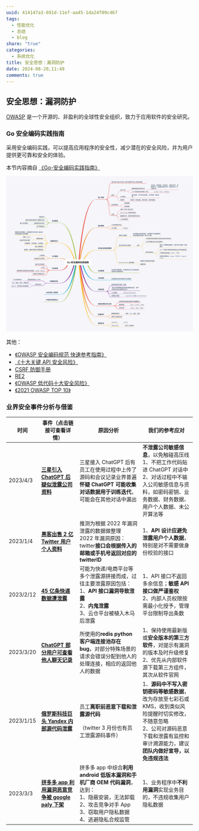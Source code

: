 ```yaml
---
uuid: 414147a3-691d-11ef-aa45-1da24f09c467
tags:
  - 性能优化
  - 总结
  - blog
share: "true"
categories:
  - 系统优化
title: 安全思想：漏洞防护
date: 2024-08-20,11:49
comments: true
---
```


## 安全思想：漏洞防护

[OWASP](http://www.owasp.org.cn/OWASP-CHINA/) 是一个开源的、非盈利的全球性安全组织，致力于应用软件的安全研究。

### Go 安全编码实践指南

采用安全编码实践，可以提高应用程序的安全性，减少潜在的安全风险，并为用户提供更可靠和安全的体验。

本节内容摘自 [《Go-安全编码实践指南》](http://www.owasp.org.cn/OWASP-CHINA/go-webapp-scp-cn.pdf)

![](assets/images/21f9faba441126a2ba22d49be4625b2c_MD5.png)

其他：

- [《OWASP 安全编码规范 快速参考指南》](http://www.owasp.org.cn/OWASP-CHINA/owasp-project/download/OWASP_SCP_Quick_Reference_Guide-Chinese.pdf)
- [《十大关键 API 安全风险》](http://www.owasp.org.cn/OWASP-CHINA/owasp-project/OWASPAPITop102019.pdf)
- [CSRF 防御手册](https://cheatsheetseries.owasp.org/cheatsheets/Cross-Site_Request_Forgery_Prevention_Cheat_Sheet.html)
- [RE2](https://github.com/google/re2)
- [《OWASP 低代码十大安全风险》](1%20Project/腾讯/智影/浅析服务端优化/智影：浅析后端接口优化实战（20240331）/资料/OWASP低代码十大安全风险.pdf)
- [《2021 OWASP TOP 10》](http://www.owasp.org.cn/OWASP-CHINA/owasp-project/OWASP-TOP10-2021%E4%B8%AD%E6%96%87%E7%89%88V1.0%E5%8F%91%E5%B8%83.pdf)

### 业界安全事件分析与借鉴

| **时间**  | **事件（点击链接可查看详情）**                                                                                                                    | **原因分析**                                                                                                                                                                  | **我们的参考应对**                                                                                                                                                                              |
| --------- | ------------------------------------------------------------------------------------------------------------------------------------------------- | ----------------------------------------------------------------------------------------------------------------------------------------------------------------------------- | ----------------------------------------------------------------------------------------------------------------------------------------------------------------------------------------------- |
| 2023/4/3  | [**三星引入 ChatGPT 后疑似泄露公司资料**](https://mp.weixin.qq.com/s/qOVYPd5J-SinDJOK28hIVg "https://mp.weixin.qq.com/s/qOVYPd5J-SinDJOK28hIVg")  | 三星接入 ChatGPT 后有员工在使用过程中上传了源码和会议记录业界普遍**怀疑 ChatGPT 可能收集对话数据用于训练迭代**，可能会在其他对话中漏出                                        | **不泄露公司敏感信息**，以免触碰高压线 <br>1、不把工作代码贴进 ChatGPT 对话中 <br>2、对话过程中不输入公司敏感信息与资料，如密码密钥、业务数据、财务数据、用户个人数据、未公开算法等             |
| 2023/1/4  | [**黑客出售 2 亿 Twitter 用户个人资料**](https://www.secrss.com/articles/50767 "https://www.secrss.com/articles/50767")                           | 推测为根据 2022 年漏洞泄露的数据做整理 <br>2022 年漏洞原因：twitter**接口会根据传入的邮箱或手机号返回对应的 twitterID**                                                       | 1、**API 设计应避免泄露用户个人数据**，特别是对不需要做身份校验的接口                                                                                                                           |
| 2023/2/12 | [**45 亿条快递数据遭泄露**](https://zhuanlan.zhihu.com/p/608130774 "https://zhuanlan.zhihu.com/p/608130774")                                      | 可能为快递/电商平台等多个泄露源拼接而成，过往主要泄露原因包括： <br>1、**API 接口漏洞导致泄露** <br>2、**内鬼泄露** <br>3、云仓平台被植入木马后泄露                           | 1、API 接口不返回多余信息；**敏感 API 接口做严谨鉴权** <br>2、内部人员权限按需最小化授予，管理平台限制导出条数                                                                                  |
| 2023/3/20 | [**ChatGPT 部分用户可查看他人聊天记录**](https://mp.weixin.qq.com/s/O-Kgvrtmg8hph5bmAnqFhg "https://mp.weixin.qq.com/s/O-Kgvrtmg8hph5bmAnqFhg")   | 所使用的**redis python 客户端连接池存在 bug**，对部分特殊场景的请求会错误分配到他人的处理连接，相应的返回他人的数据                                                           | 1、保持使用最新版或**安全版本的第三方软件**，对提示有漏洞的版本及时升级修复 <br>2、优先从内部软件源下载第三方组件，其次从软件官网                                                               |
| 2023/1/15 | [**俄罗斯科技巨头 Yandex 内部源代码泄露**](https://mp.weixin.qq.com/s/1OJZ5ZhJsnRAHVTmoZ6LNw "https://mp.weixin.qq.com/s/1OJZ5ZhJsnRAHVTmoZ6LNw") | 员工**离职前恶意下载和泄露源代码**<br><br>（twitter 3 月份也有员工泄露源码事件）                                                                                              | 1、**源码中不写入密钥密码等敏感数据**，改为存放至七彩石或 KMS，收到类似风险提醒时切实修改，不随意忽略 <br>2、公司对源码恶意下载和泄露有监控和审计溯源能力，建议**团队内做好宣导，以免违规违法** |
| 2023/3/3  | [**拼多多 app 利用漏洞恶意竞争被 google paly 下架**](https://zhuanlan.zhihu.com/p/610241711 "https://zhuanlan.zhihu.com/p/610241711")             | 拼多多 app 中综合**利用 android 低版本漏洞和手机厂商 OEM 代码漏洞**，达到： <br>1、隐蔽安装，无法卸载 <br>2、攻击竞争对手 App <br>3、窃取用户隐私数据 <br>4、逃避隐私合规监管 | 1、业务程序中**不利用漏洞**实现业务目的，不违规收集用户隐私数据                                                                                                                                 |
